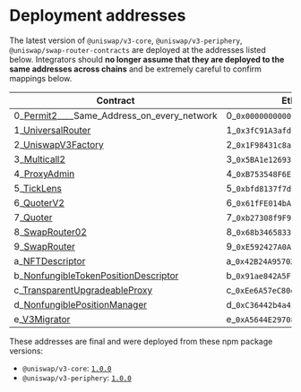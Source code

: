 # Deployment addresses

The latest version of `@uniswap/v3-core`, `@uniswap/v3-periphery`, `@uniswap/swap-router-contracts` are deployed at the addresses listed below. Integrators should **no longer assume that they are deployed to the same addresses across chains** and be extremely careful to confirm mappings below.

| Contract                                                                                                                                                       | Ethereum Addresses                            | Arbitrum Addresses                            | Optimism Addresses                            | Polygon Addresses                             | Base_Addresses                                | BNB/BSC_Addresses                             | AVAX Addresses                                | Celo Address                                  | Ethereum Sepolia_                             |
| -------------------------------------------------------------------------------------------------------------------------------------------------------------- | --------------------------------------------- | --------------------------------------------- | --------------------------------------------- | --------------------------------------------- | --------------------------------------------- | --------------------------------------------- | --------------------------------------------- | --------------------------------------------- | --------------------------------------------- |
| 0_[Permit2](https://github.com/Uniswap/permit2/blob/main/src/Permit2.sol)____Same_Address_on_every_network                                                     |0_`0x000000000022D473030F116dDEE9F6B43aC78BA3` |0_`0x000000000022D473030F116dDEE9F6B43aC78BA3` |0_`0x000000000022D473030F116dDEE9F6B43aC78BA3` |0_`0x000000000022D473030F116dDEE9F6B43aC78BA3` |0_`0x000000000022D473030F116dDEE9F6B43aC78BA3` |0_`0x000000000022D473030F116dDEE9F6B43aC78BA3` |0_`0x000000000022D473030F116dDEE9F6B43aC78BA3` |0_`0x000000000022D473030F116dDEE9F6B43aC78BA3` |0_`0x000000000022D473030F116dDEE9F6B43aC78BA3` |
| 1_[UniversalRouter](https://github.com/Uniswap/universal-router/blob/main/contracts/UniversalRouter.sol)                                                       |1_`0x3fC91A3afd70395Cd496C647d5a6CC9D4B2b7FAD` |1_`0xeC8B0F7Ffe3ae75d7FfAb09429e3675bb63503e4` |1_`0xeC8B0F7Ffe3ae75d7FfAb09429e3675bb63503e4` |1_`0x643770E279d5D0733F21d6DC03A8efbABf3255B4` |1_`0xeC8B0F7Ffe3ae75d7FfAb09429e3675bb63503e4` |1_`0xeC8B0F7Ffe3ae75d7FfAb09429e3675bb63503e4` |1_`0x82635AF6146972cD6601161c4472ffe97237D292` |1_`0x88a3ED7F21A3fCF6adb86b6F878C5B7a02D20e9b` |1_`0x3fC91A3afd70395Cd496C647d5a6CC9D4B2b7FAD` |
| 2_[UniswapV3Factory](https://github.com/Uniswap/uniswap-v3-core/blob/v1.0.0/contracts/UniswapV3Factory.sol)                                                    |2_`0x1F98431c8aD98523631AE4a59f267346ea31F984` |2_`0x1F98431c8aD98523631AE4a59f267346ea31F984` |2_`0x1F98431c8aD98523631AE4a59f267346ea31F984` |2_`0x1F98431c8aD98523631AE4a59f267346ea31F984` |2_`0x33128a8fC17869897dcE68Ed026d694621f6FDfD` |2_`0xdB1d10011AD0Ff90774D0C6Bb92e5C5c8b4461F7` |2_`0x740b1c1de25031C31FF4fC9A62f554A55cdC1baD` |2_`0xAfE208a311B21f13EF87E33A90049fC17A7acDEc` |2_`0x0227628f3F023bb0B980b67D528571c95c6DaC1c` |
| 3_[Multicall2](https://etherscan.io/address/0x5BA1e12693Dc8F9c48aAD8770482f4739bEeD696#code)                                                                   |3_`0x5BA1e12693Dc8F9c48aAD8770482f4739bEeD696` |3_`0xadF885960B47eA2CD9B55E6DAc6B42b7Cb2806dB` |3_`0x1F98415757620B543A52E61c46B32eB19261F984` |3_`0x1F98415757620B543A52E61c46B32eB19261F984` |3_`0x091e99cb1C49331a94dD62755D168E941AbD0693` |3_`0x963Df249eD09c358A4819E39d9Cd5736c3087184` |3_`0x0139141Cd4Ee88dF3Cdb65881D411bAE271Ef0C2` |3_`0x633987602DE5C4F337e3DbF265303A1080324204` |3_`0xD7F33bCdb21b359c8ee6F0251d30E94832baAd07` |
| 4_[ProxyAdmin](https://github.com/OpenZeppelin/openzeppelin-contracts/blob/v3.4.1-solc-0.7-2/contracts/proxy/ProxyAdmin.sol)                                   |4_`0xB753548F6E010e7e680BA186F9Ca1BdAB2E90cf2` |4_`0xB753548F6E010e7e680BA186F9Ca1BdAB2E90cf2` |4_`0xB753548F6E010e7e680BA186F9Ca1BdAB2E90cf2` |4_`0xB753548F6E010e7e680BA186F9Ca1BdAB2E90cf2` |4_`0x3334d83e224aF5ef9C2E7DDA7c7C98Efd9621fA9` |4_`0xC9A7f5b73E853664044ab31936D0E6583d8b1c79` |4_`                                          ` |4_`0xc1b262Dd7643D4B7cA9e51631bBd900a564BF49A` |4_`                                          ` |
| 5_[TickLens](https://github.com/Uniswap/uniswap-v3-periphery/blob/v1.0.0/contracts/lens/TickLens.sol)                                                          |5_`0xbfd8137f7d1516D3ea5cA83523914859ec47F573` |5_`0xbfd8137f7d1516D3ea5cA83523914859ec47F573` |5_`0xbfd8137f7d1516D3ea5cA83523914859ec47F573` |5_`0xbfd8137f7d1516D3ea5cA83523914859ec47F573` |5_`0x0CdeE061c75D43c82520eD998C23ac2991c9ac6d` |5_`0xD9270014D396281579760619CCf4c3af0501A47C` |5_`0xEB9fFC8bf81b4fFd11fb6A63a6B0f098c6e21950` |5_`0x5f115D9113F88e0a0Db1b5033D90D4a9690AcD3D` |5_`0xd7f33bcdb21b359c8ee6f0251d30e94832baad07` |
| 6_[QuoterV2](https://github.com/Uniswap/v3-periphery/blob/697c2474757ea89fec12a4e6db16a574fe259610/contracts/interfaces/IQuoterV2.sol#L5)                      |6_`0x61fFE014bA17989E743c5F6cB21bF9697530B21e` |6_`0x61fFE014bA17989E743c5F6cB21bF9697530B21e` |6_`0x61fFE014bA17989E743c5F6cB21bF9697530B21e` |6_`0x61fFE014bA17989E743c5F6cB21bF9697530B21e` |6_`0x3d4e44Eb1374240CE5F1B871ab261CD16335B76a` |6_`0x78D78E420Da98ad378D7799bE8f4AF69033EB077` |6_`0xbe0F5544EC67e9B3b2D979aaA43f18Fd87E6257F` |6_`0x82825d0554fA07f7FC52Ab63c961F330fdEFa8E8` |6_`0xEd1f6473345F45b75F8179591dd5bA1888cf2FB3` |
| 7_[Quoter](https://github.com/Uniswap/uniswap-v3-periphery/blob/v1.0.0/contracts/lens/Quoter.sol)                                                              |7_`0xb27308f9F90D607463bb33eA1BeBb41C27CE5AB6` |7_`0xb27308f9F90D607463bb33eA1BeBb41C27CE5AB6` |7_`0xb27308f9F90D607463bb33eA1BeBb41C27CE5AB6` |7_`0xb27308f9F90D607463bb33eA1BeBb41C27CE5AB6` |7_`                                          ` |7_`                                          ` |7_`                                          ` |7_`                                          ` |7_`                                          ` |
| 8_[SwapRouter02](https://github.com/Uniswap/swap-router-contracts/blob/550c0f20373a487996fcc957075377b67af9df07/contracts/SwapRouter02.sol)                    |8_`0x68b3465833fb72A70ecDF485E0e4C7bD8665Fc45` |8_`0x68b3465833fb72A70ecDF485E0e4C7bD8665Fc45` |8_`0x68b3465833fb72A70ecDF485E0e4C7bD8665Fc45` |8_`0x68b3465833fb72A70ecDF485E0e4C7bD8665Fc45` |8_`0x2626664c2603336E57B271c5C0b26F421741e481` |8_`0xB971eF87ede563556b2ED4b1C0b0019111Dd85d2` |8_`0xbb00FF08d01D300023C629E8fFfFcb65A5a578cE` |8_`0x5615cdab10dc425a742d643d949a7f474c01abc4` |8_`0x3bFA4769FB09eefC5a80d6E87c3B9C650f7Ae48E` |
| 9_[SwapRouter](https://github.com/Uniswap/uniswap-v3-periphery/blob/v1.0.0/contracts/SwapRouter.sol)                                                           |9_`0xE592427A0AEce92De3Edee1F18E0157C05861564` |9_`0xE592427A0AEce92De3Edee1F18E0157C05861564` |9_`0xE592427A0AEce92De3Edee1F18E0157C05861564` |9_`0xE592427A0AEce92De3Edee1F18E0157C05861564` |9_`                                          ` |9_`                                          ` |9_`                                          ` |9_`                                          ` |9_`                                          ` |
| a_[NFTDescriptor](https://github.com/Uniswap/uniswap-v3-periphery/blob/v1.0.0/contracts/libraries/NFTDescriptor.sol)                                           |a_`0x42B24A95702b9986e82d421cC3568932790A48Ec` |a_`0x42B24A95702b9986e82d421cC3568932790A48Ec` |a_`0x42B24A95702b9986e82d421cC3568932790A48Ec` |a_`0x42B24A95702b9986e82d421cC3568932790A48Ec` |a_`0xF9d1077fd35670d4ACbD27af82652a8d84577d9F` |a_`0x831d93E55AF23A2977E4DA892d5005f4F2995071` |a_`                                          ` |a_`0xa9Fd765d85938D278cb0b108DbE4BF7186831186` |a_`                                          ` |
| b_[NonfungibleTokenPositionDescriptor](https://github.com/Uniswap/uniswap-v3-periphery/blob/v1.0.0/contracts/NonfungibleTokenPositionDescriptor.sol)           |b_`0x91ae842A5Ffd8d12023116943e72A606179294f3` |b_`0x91ae842A5Ffd8d12023116943e72A606179294f3` |b_`0x91ae842A5Ffd8d12023116943e72A606179294f3` |b_`0x91ae842A5Ffd8d12023116943e72A606179294f3` |b_`0x4f225937EDc33EFD6109c4ceF7b560B2D6401009` |b_`0x0281E98322e4e8E53491D576Ee6A2BFCE644C55C` |b_`                                          ` |b_`0x644023b316bB65175C347DE903B60a756F6dd554` |b_`                                          ` |
| c_[TransparentUpgradeableProxy](https://github.com/OpenZeppelin/openzeppelin-contracts/blob/v3.4.1-solc-0.7-2/contracts/proxy/TransparentUpgradeableProxy.sol) |c_`0xEe6A57eC80ea46401049E92587E52f5Ec1c24785` |c_`0xEe6A57eC80ea46401049E92587E52f5Ec1c24785` |c_`0xEe6A57eC80ea46401049E92587E52f5Ec1c24785` |c_`0xEe6A57eC80ea46401049E92587E52f5Ec1c24785` |c_`0x4615C383F85D0a2BbED973d83ccecf5CB7121463` |c_`0xAec98e489AE35F243eB63452f6ad233A6c97eE97` |c_`                                          ` |c_`0x505B43c452AA4443e0a6B84bb37771494633Fde9` |c_`                                          ` |
| d_[NonfungiblePositionManager](https://github.com/Uniswap/uniswap-v3-periphery/blob/v1.0.0/contracts/NonfungiblePositionManager.sol)                           |d_`0xC36442b4a4522E871399CD717aBDD847Ab11FE88` |d_`0xC36442b4a4522E871399CD717aBDD847Ab11FE88` |d_`0xC36442b4a4522E871399CD717aBDD847Ab11FE88` |d_`0xC36442b4a4522E871399CD717aBDD847Ab11FE88` |d_`0x03a520b32C04BF3bEEf7BEb72E919cf822Ed34f1` |d_`0x7b8A01B39D58278b5DE7e48c8449c9f4F5170613` |d_`0x655C406EBFa14EE2006250925e54ec43AD184f8B` |d_`0x3d79EdAaBC0EaB6F08ED885C05Fc0B014290D95A` |d_`0x1238536071E1c677A632429e3655c799b22cDA52` |
| e_[V3Migrator](https://github.com/Uniswap/uniswap-v3-periphery/blob/v1.0.0/contracts/V3Migrator.sol)                                                           |e_`0xA5644E29708357803b5A882D272c41cC0dF92B34` |e_`0xA5644E29708357803b5A882D272c41cC0dF92B34` |e_`0xA5644E29708357803b5A882D272c41cC0dF92B34` |e_`0xA5644E29708357803b5A882D272c41cC0dF92B34` |e_`0x23cF10b1ee3AdfCA73B0eF17C07F7577e7ACd2d7` |e_`0x32681814957e0C13117ddc0c2aba232b5c9e760f` |e_`0x44f5f1f5E452ea8d29C890E8F6e893fC0f1f0f97` |e_`0x3cFd4d48EDfDCC53D3f173F596f621064614C582` |e_`0xd7f33bcdb21b359c8ee6f0251d30e94832baad07` |

These addresses are final and were deployed from these npm package versions:

- `@uniswap/v3-core`: [`1.0.0`](https://github.com/Uniswap/uniswap-v3-core/tree/v1.0.0)
- `@uniswap/v3-periphery`: [`1.0.0`](https://github.com/Uniswap/uniswap-v3-periphery/tree/v1.0.0)



